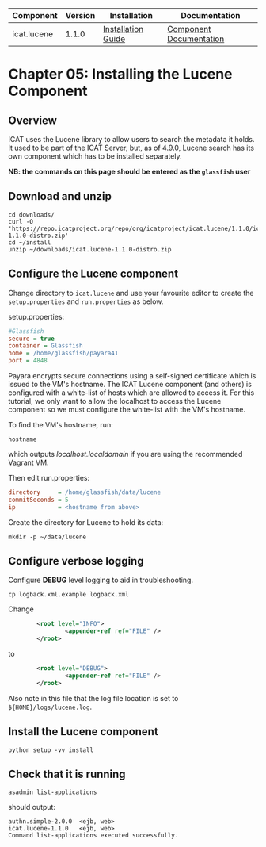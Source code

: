 | Component     | Version | Installation                                                                                  | Documentation |
| ---------     | ------- | ------------                                                                                  | ------------- |
| icat.lucene  | 1.1.0   | [Installation Guide](https://repo.icatproject.org/site/icat/lucene/1.1.0/installation.html)  | [Component Documentation](https://repo.icatproject.org/site/icat/lucene/1.1.0/) |

Chapter 05: Installing the Lucene Component
===========================================

Overview
--------

ICAT uses the Lucene library to allow users to search the metadata it holds. It used to be part of the ICAT Server, but, as of 4.9.0, Lucene search has its own component which has to be installed separately.

**NB: the commands on this page should be entered as the `glassfish` user**

Download and unzip
------------------

```Shell
cd downloads/
curl -O 'https://repo.icatproject.org/repo/org/icatproject/icat.lucene/1.1.0/icat.lucene-1.1.0-distro.zip'
cd ~/install
unzip ~/downloads/icat.lucene-1.1.0-distro.zip
```

Configure the Lucene component
------------------------------

Change directory to `icat.lucene` and use your favourite editor to create the `setup.properties` and `run.properties` as below.

setup.properties:
```INI
#Glassfish
secure = true
container = Glassfish
home = /home/glassfish/payara41
port = 4848
```

Payara encrypts secure connections using a self-signed certificate which is issued to the VM's hostname. The ICAT Lucene component (and others) is configured with a white-list of hosts which are allowed to access it. For this tutorial, we only want to allow the localhost to access the Lucene component so we must configure the white-list with the VM's hostname.

To find the VM's hostname, run:
```Shell
hostname
```
which outputs *localhost.localdomain* if you are using the recommended Vagrant VM.

Then edit run.properties:
```INI
directory     = /home/glassfish/data/lucene
commitSeconds = 5
ip            = <hostname from above>
```

Create the directory for Lucene to hold its data:
```Shell
mkdir -p ~/data/lucene
```

Configure verbose logging
-------------------------

Configure **DEBUG** level logging to aid in troubleshooting.


```Shell
cp logback.xml.example logback.xml
```

Change

```XML
        <root level="INFO">
                <appender-ref ref="FILE" />
        </root>
```
to
```XML
        <root level="DEBUG">
                <appender-ref ref="FILE" />
        </root>
```

Also note in this file that the log file location is set to `${HOME}/logs/lucene.log`.

Install the Lucene component
----------------------------

```Shell
python setup -vv install
```

Check that it is running
------------------------

```Shell
asadmin list-applications
```
should output:
```
authn.simple-2.0.0  <ejb, web>
icat.lucene-1.1.0   <ejb, web>
Command list-applications executed successfully.
```

